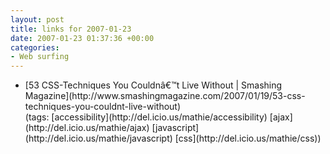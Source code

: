 ```yaml
---
layout: post
title: links for 2007-01-23
date: 2007-01-23 01:37:36 +00:00
categories:
- Web surfing
---
```

<ul class="delicious">
	<li>
		<div class="delicious-link">[53 CSS-Techniques You Couldnâ€™t Live Without | Smashing Magazine](http://www.smashingmagazine.com/2007/01/19/53-css-techniques-you-couldnt-live-without)</div>
		<div class="delicious-tags">(tags: [accessibility](http://del.icio.us/mathie/accessibility) [ajax](http://del.icio.us/mathie/ajax) [javascript](http://del.icio.us/mathie/javascript) [css](http://del.icio.us/mathie/css))</div>
	</li>
</ul>
